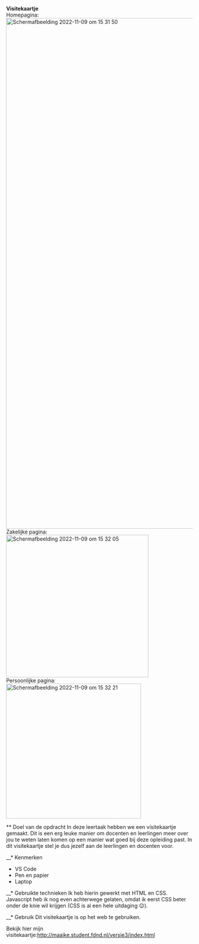 <b>Visitekaartje</b>
<br>Homepagina:
<br><img width="1377" alt="Schermafbeelding 2022-11-09 om 15 31 50" src="https://user-images.githubusercontent.com/112861144/200857491-4cf3a67c-5ca8-413b-98f3-62c4230795b2.png">
<br>Zakelijke pagina:
<br><img width="384" alt="Schermafbeelding 2022-11-09 om 15 32 05" src="https://user-images.githubusercontent.com/112861144/200857513-0f199db6-a6cf-4a28-bb77-ed4165e22a78.png">
<br>Persoonlijke pagina:
<br><img width="364" alt="Schermafbeelding 2022-11-09 om 15 32 21" src="https://user-images.githubusercontent.com/112861144/200857532-c4c5f00b-d221-4dd0-b573-7a054dca7ab7.png">

** Doel van de opdracht
In deze leertaak hebben we een visitekaartje gemaakt.
Dit is een erg leuke manier om docenten en leerlingen meer over jou te weten laten komen op een manier wat goed bij deze opleiding past.
In dit visitekaartje stel je dus jezelf aan de leerlingen en docenten voor.

__* Kenmerken
* VS Code
* Pen en papier
* Laptop

__* Gebruikte technieken
Ik heb hierin gewerkt met HTML en CSS. Javascript heb ik nog even achterwege gelaten, omdat ik eerst CSS beter onder de knie wil krijgen (CSS is al een hele uitdaging :wink:).

__* Gebruik
Dit visitekaartje is op het web te gebruiken.

Bekijk hier mijn visitekaartje:http://maaike.student.fdnd.nl/versie3/index.html
